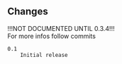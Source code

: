 ## Changes

!!!NOT DOCUMENTED UNTIL 0.3.4!!!<br>
For more infos follow commits
```
0.1
    Initial release
```
